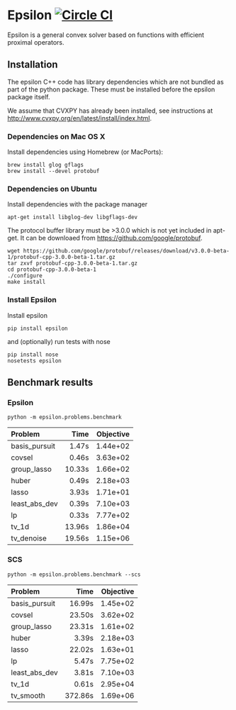 # Epsilon [![Circle CI](https://circleci.com/gh/mwytock/epsilon.svg?style=svg)](https://circleci.com/gh/mwytock/epsilon)

Epsilon is a general convex solver based on functions with efficient proximal
operators.

## Installation

The epsilon C++ code has library dependencies which are not bundled as part of
the python package. These must be installed before the epsilon package itself.

We assume that CVXPY has already been installed, see instructions at
http://www.cvxpy.org/en/latest/install/index.html.

### Dependencies on Mac OS X

Install dependencies using Homebrew (or MacPorts):

```
brew install glog gflags
brew install --devel protobuf
```

### Dependencies on Ubuntu

Install dependencies with the package manager
```
apt-get install libglog-dev libgflags-dev
```

The protocol buffer library must be >3.0.0 which is not yet included in
apt-get. It can be downloaed from https://github.com/google/protobuf.
```
wget https://github.com/google/protobuf/releases/download/v3.0.0-beta-1/protobuf-cpp-3.0.0-beta-1.tar.gz
tar zxvf protobuf-cpp-3.0.0-beta-1.tar.gz
cd protobuf-cpp-3.0.0-beta-1
./configure
make install
```

### Install Epsilon

Install epsilon
```
pip install epsilon
```
and (optionally) run tests with nose
```
pip install nose
nosetests epsilon
```

## Benchmark results

### Epsilon
```
python -m epsilon.problems.benchmark
```
 Problem       |   Time | Objective
:------------- | ------:| ---------:
basis_pursuit  |   1.47s|   1.44e+02
covsel         |   0.46s|   3.63e+02
group_lasso    |  10.33s|   1.66e+02
huber          |   0.49s|   2.18e+03
lasso          |   3.93s|   1.71e+01
least_abs_dev  |   0.39s|   7.10e+03
lp             |   0.33s|   7.77e+02
tv_1d          |  13.96s|   1.86e+04
tv_denoise     |  19.56s|   1.15e+06

### SCS
```
python -m epsilon.problems.benchmark --scs
```

 Problem       |   Time | Objective
:------------- | ------:| ---------:
basis_pursuit  |  16.99s|   1.45e+02
covsel         |  23.50s|   3.62e+02
group_lasso    |  23.31s|   1.61e+02
huber          |   3.39s|   2.18e+03
lasso          |  22.02s|   1.63e+01
lp             |   5.47s|   7.75e+02
least_abs_dev  |   3.81s|   7.10e+03
tv_1d          |   0.61s|   2.95e+04
tv_smooth      | 372.86s|   1.69e+06
